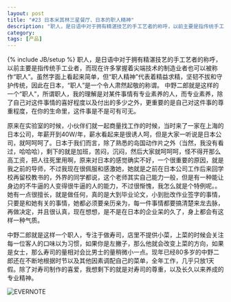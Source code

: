 ```yaml
---
layout: post
title: "#23 日本米其林三星餐厅、日本的职人精神"
description: "职人，是日语中对于拥有精湛技艺的手工艺者的称呼，以前主要是指传统手工业者，而现在许多掌握着尖端技术的制造业者也可以被称作“职人”。虽然字面上看起来简单，但“职人精神”代表着精益求精，坚韧不拔和守护传统，因此在日本，“职人”是一个令人肃然起敬的称谓。"
category: 
tags: [产品]
---
```

{% include JB/setup %}
职人，是日语中对于拥有精湛技艺的手工艺者的称呼，以前主要是指传统手工业者，而现在许多掌握着尖端技术的制造业者也可以被称作“职人”。虽然字面上看起来简单，但“职人精神”代表着精益求精，坚韧不拔和守护传统，因此在日本，“职人”是一个令人肃然起敬的称谓。
中野二郎就是这样的一个“职人”，所谓职人，我的理解是对某件事情有专业素养的人，而专业素养，除了自己对这件事情的喜好程度以及付出的多少之外，更重要的是自己对这件事的尊重程度，在你的生命里，这件事是不是可有可无。

原来在实验室的时候，小伙伴们就一起商量找工作的时候，当时来了一家在上海的日本公司，年薪开到40W/年，薪水看起来是很诱人呵，但是大家一听说是日本公司，就呵呵呵了。日本于我们而言，除了熟悉的岛国动作片之外（当然，我没有看过，哈哈哈），剩下的就是加班，苦闷，沉闷，然后大家就呵呵呵，怪不得开那么高工资，把人往死里用啊，原来对日本的感觉确实不好，一个很重要的原因，就是我之前的导师，不过我现在很佩服和感激她，她就是之前在日本公司工作后来回学校再留校教书的，外界的同学都说，这个老师其实自己能力一般，但是有一种能让身边的不牛逼的人变得很牛逼的人的能力，不过很惭愧，我怎么就是个特例呢。。她有一点很擅长，就是做任何，真的是大到毕业论文，小到批改作业签字的事情，只要是和她有关的事情，她都必须要亲历亲为，每一件事情都要搞清楚来龙去脉，再做决定，并且很认真，现在想想，是不是在日本的企业呆的久了，身上都会有这样一种气质。

中野二郎就是这样一个职人，专注于做寿司，店里不提供小菜，上菜的时候会关注每一位客人的口味以为习惯，如果你是左撇子，那么他就会改变上菜的方向，如果是女士，那么寿司的量相对会比男士的量稍微小一点。现年已经80多岁的中野二郎还在不断地根据时节以及其他因素调配自己的菜单，全年工作，几乎只放1天假。除了对寿司制作的喜爱，我想剩下的就是对寿司的尊重，以及长久以来养成的专业精神。

![EVERNOTE](/assets/themes/de/blog_pic/spirit.png)